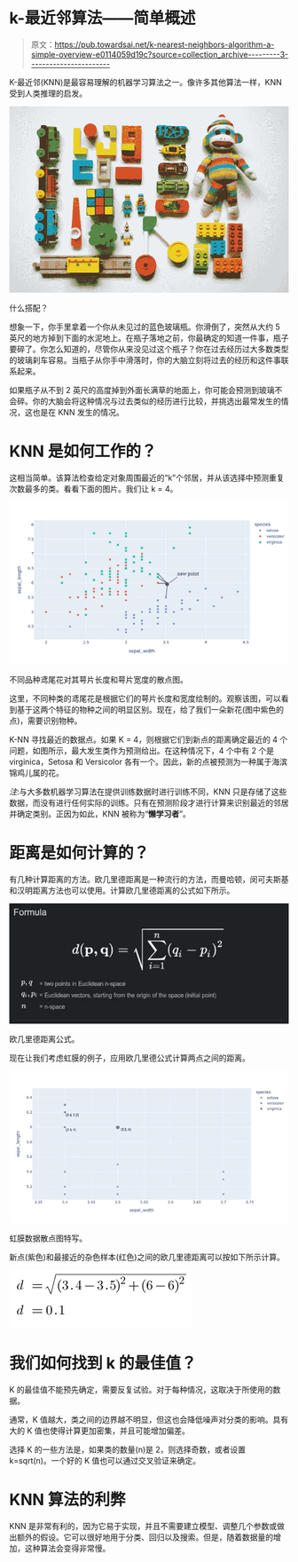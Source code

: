 # k-最近邻算法——简单概述

> 原文：<https://pub.towardsai.net/k-nearest-neighbors-algorithm-a-simple-overview-e0114059d19c?source=collection_archive---------3----------------------->

K-最近邻(KNN)是最容易理解的机器学习算法之一。像许多其他算法一样，KNN 受到人类推理的启发。

![](img/5ad9d838bf6739ab33cc2b56ba6b2b71.png)

什么搭配？

想象一下，你手里拿着一个你从未见过的蓝色玻璃瓶。你滑倒了，突然从大约 5 英尺的地方掉到下面的水泥地上。在瓶子落地之前，你最确定的知道一件事，瓶子要碎了。你怎么知道的，尽管你从来没见过这个瓶子？你在过去经历过大多数类型的玻璃刹车容易。当瓶子从你手中滑落时，你的大脑立刻将过去的经历和这件事联系起来。

如果瓶子从不到 2 英尺的高度掉到外面长满草的地面上，你可能会预测到玻璃不会碎。你的大脑会将这种情况与过去类似的经历进行比较，并挑选出最常发生的情况，这也是在 KNN 发生的情况。

# KNN 是如何工作的？

这相当简单。该算法检查给定对象周围最近的“k”个邻居，并从该选择中预测重复次数最多的类。看看下面的图片。我们让 k = 4。

![](img/858425a9c720713e929062b6f6cbc073.png)

不同品种鸢尾花对其萼片长度和萼片宽度的散点图。

这里，不同种类的鸢尾花是根据它们的萼片长度和宽度绘制的。观察该图，可以看到基于这两个特征的物种之间的明显区别。现在，给了我们一朵新花(图中紫色的点)，需要识别物种。

K-NN 寻找最近的数据点。如果 K = 4，则根据它们到新点的距离确定最近的 4 个问题，如图所示，最大发生类作为预测给出。在这种情况下，4 个中有 2 个是 virginica，Setosa 和 Versicolor 各有一个。因此，新的点被预测为一种属于海滨锦鸡儿属的花。

*注*:与大多数机器学习算法在提供训练数据时进行训练不同，KNN 只是存储了这些数据，而没有进行任何实际的训练。只有在预测阶段才进行计算来识别最近的邻居并确定类别。正因为如此，KNN 被称为“**懒学习者**”。

# 距离是如何计算的？

有几种计算距离的方法。欧几里德距离是一种流行的方法，而曼哈顿，闵可夫斯基和汉明距离方法也可以使用。计算欧几里德距离的公式如下所示。

![](img/851c218809bbf546ff284f7a1aa24ffa.png)

欧几里德距离公式。

现在让我们考虑虹膜的例子，应用欧几里德公式计算两点之间的距离。

![](img/599375d8dab7bd14717c59b09e7e69a6.png)

虹膜数据散点图特写。

新点(紫色)和最接近的杂色样本(红色)之间的欧几里德距离可以按如下所示计算。

![](img/3cf02f83eae2b3f084472b5aef2eadc2.png)

# 我们如何找到 k 的最佳值？

K 的最佳值不能预先确定，需要反复试验。对于每种情况，这取决于所使用的数据。

通常，K 值越大，类之间的边界越不明显，但这也会降低噪声对分类的影响。具有大的 K 值也使得计算更加密集，并且可能增加偏差。

选择 K 的一些方法是，如果类的数量(n)是 2，则选择奇数，或者设置 k=sqrt(n)。一个好的 K 值也可以通过交叉验证来确定。

# KNN 算法的利弊

KNN 是非常有利的，因为它易于实现，并且不需要建立模型、调整几个参数或做出额外的假设。它可以很好地用于分类、回归以及搜索。但是，随着数据量的增加，这种算法会变得非常慢。